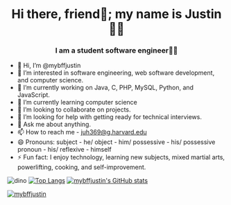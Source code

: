 <h1 align="center">Hi there, friend👋; my name is Justin👨‍💻</h1>
<h3 align="center">I am a student software engineer👨‍🎓</h3>

- 👋 Hi, I’m @mybffjustin
- 👀 I’m interested in software engineering, web software development, and computer science.
- 🔭 I’m currently working on Java, C, PHP, MySQL, Python, and JavaScript.
- 🌱 I’m currently learning computer science
- 💞️ I’m looking to collaborate on projects.
- 🤔 I’m looking for help with getting ready for technical interviews.
- 💬 Ask me about anything.
- 📫 How to reach me - juh369@g.harvard.edu
- 😄 Pronouns: subject - he/ object - him/ possessive - his/ possessive pronoun - his/ reflexive - himself
- ⚡ Fun fact: I enjoy technology, learning new subjects, mixed martial arts, powerlifting, cooking, and self-improvement.

<!---
mybffjustn/mybffjustin is a ✨ special ✨ repository because its `README.md` (this file) appears on your GitHub profile.
You can click the Preview link to take a look at your changes.
--->
![dino](https://user-images.githubusercontent.com/105669193/170132808-d2360ee4-139e-4059-a47d-ebf932120ead.gif)
[![Top Langs](https://github-readme-stats.vercel.app/api/top-langs/?username=mybffjustin&theme=shades-of-purple&langs_count=10)](https://github.com/mybffjustin/github-readme-stats)
[![mybffjustin's GitHub stats](https://github-readme-stats.vercel.app/api?username=mybffjustin&count_private=true&show_icons=true&theme=shades-of-purple)](https://github.com/mybffjustin/github-readme-stats)

<p align="left"> <a href="https://github.com/ryo-ma/github-profile-trophy"><img src="https://github-profile-trophy.vercel.app/?username=mybffjustin&theme=dark_lover" alt="mybffjustin" /></a> </p>
